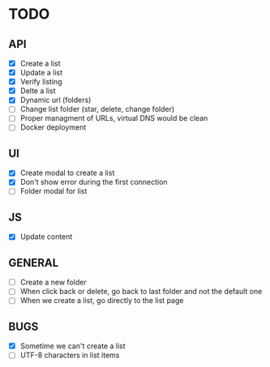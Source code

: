 # TODO

## API
- [x] Create a list
- [x] Update a list
- [x] Verify listing
- [x] Delte a list
- [x] Dynamic url (folders)
- [ ] Change list folder (star, delete, change folder)
- [ ] Proper managment of URLs, virtual DNS would be clean
- [ ] Docker deployment

## UI
- [x] Create modal to create a list
- [x] Don't show error during the first connection
- [ ] Folder modal for list

## JS
- [x] Update content

## GENERAL
- [ ] Create a new folder
- [ ] When click back or delete, go back to last folder and not the default one
- [ ] When we create a list, go directly to the list page

## BUGS
- [x] Sometime we can't create a list
- [ ] UTF-8 characters in list items
